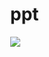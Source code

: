 # ppt
<!DOCTYPE html>
<html>
<head>
<meta charset="utf-8"/>
<title>MindAR 名片</title>
<!-- 正確的 A-Frame & MindAR CDN -->
<script src="https://cdn.jsdelivr.net/npm/aframe@1.4.2/dist/aframe.min.js"></script>
<script src="https://cdn.jsdelivr.net/npm/mind-ar@1.2.5/dist/mindar-image-aframe.prod.js"></script>
<style>
body { margin: 0; overflow: hidden; }
button { position: absolute; top: 20px; left: 20px; z-index: 2; }
</style>
</head>
<body>
<a-scene
mindar-image="
imageTargetSrc: targets.mind;
autoStart: true;
uiLoading: true;
uiError: true;
uiScanning: true;
"
color-space="sRGB"
renderer="colorManagement: true; physicallyCorrectLights: true"
vr-mode-ui="enabled: false"
device-orientation-permission-ui="enabled: false"
>
<!-- 載入名片 -->
<a-assets>
<!-- 這裡用 card1.jpg，id 取叫 resultImg -->
<img id="resultImg" src="card1.jpg" />
</a-assets>
<a-light type="ambient" intensity="3"></a-light>
<a-camera look-controls="enabled: false"></a-camera>
<a-entity id="marker" mindar-image-target="targetIndex: 0">
<a-plane src="#resultImg" width="1.2" height="0.7" position="0 0 0"></a-plane>
</a-entity>
</a-scene>
</body>
</html>
